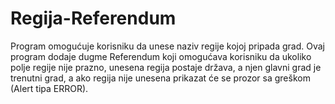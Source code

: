 # Regija-Referendum
Program omogućuje korisniku da unese naziv regije kojoj pripada grad.
Ovaj program dodaje dugme Referendum koji omogućava korisniku da ukoliko polje regije nije prazno, unesena regija postaje država, a njen glavni grad je trenutni grad, a ako regija nije unesena prikazat će se prozor sa greškom (Alert tipa ERROR).
